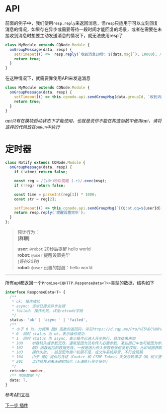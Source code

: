 # API
前面的例子中，我们使用`resp.reply`来返回消息，但`resp`只适用于可以立刻回复消息的情况，如果存在异步或需要等待一段时间才能回复的场景，或者在需要在未接收到消息时想要主动发送消息的情况下，就无法使用resp了

```javascript
class MyModule extends CQNode.Module {
  onGroupMessage(data, resp) {
    setTimeout(() =>  resp.reply(`收到消息10秒: ${data.msg}`), 10000); // 回复无效，resp在return后就失效了
    return true;
  }
}
```

在这种情况下，就需要靠使用API来发送消息
```javascript
class MyModule extends CQNode.Module {
  onGroupMessage(data, resp) {
    setTimeout(() => this.cqnode.api.sendGroupMsg(data.groupId, `收到消息10秒: ${data.msg}`), 10000); // 使用this.cqnode.api来主动发送请求
    return true;
  }
}
```
_api只有在模块启动状态下才能使用，也就是说你不能在构造函数中使用api，请将这样的代码放在`onRun`中执行_

# 定时器

```javascript
class Notify extends CQNode.Module {
  onGroupMessage(data, resp) {
    if (!atme) return false;

    const reg = /(\d+)秒后提醒 (.+)/.exec(msg);
    if (!reg) return false;

    const time = parseInt(reg[1]) * 1000;
    const str = reg[2];

    setTimeout(() => this.cqnode.api.sendGroupMsg(`[CQ:at,qq=${userId}]设置的提醒：${str}`), time);
    return resp.reply(`提醒设置完毕`);
  }
};
```

> 预计行为：  
> __[群聊]__  
> 
> __user__: `@robot` 20秒后提醒 hello world  
> __robot__: `@user` 提醒设置完毕  
> _(等待20秒)_  
> __robot__: `@user` 设置的提醒：hello world

---

所有api都返回一个`Promise<CQHTTP.ResponseData<T>>`类型的数据，结构如下  
```typescript
interface ResponseData<T> {
  /**
   * ok: 操作成功  
   * async: 请求已提交异步处理  
   * failed: 操作失败，详见retcode字段
   */
  status: 'ok' | 'async ' | 'failed',
  /**
   * 小于 0 时，为调用 酷Q 函数的返回码，详见https://d.cqp.me/Pro/%E5%BC%80%E5%8F%91/Error
   * 0	同时 status 为 ok，表示操作成功  
   * 1	同时 status 为 async，表示操作已进入异步执行，具体结果未知  
   * 100	参数缺失或参数无效，通常是因为没有传入必要参数，某些接口中也可能因为参数明显无效（比如传入的 QQ 号小于等于 0，此时无需调用 酷Q 函数即可确定失败），此项和以下的 status 均为 failed  
   * 102	酷Q 函数返回的数据无效，一般是因为传入参数有效但没有权限，比如试图获取没有加入的群组的成员列表  
   * 103	操作失败，一般是因为用户权限不足，或文件系统异常、不符合预期  
   * 104	由于 酷Q 提供的凭证（Cookie 和 CSRF Token）失效导致请求 QQ 相关接口失败，可尝试清除 酷Q 缓存来解决  
   * 201	工作线程池未正确初始化（无法执行异步任务）
   */
  retcode: number,
  /** 响应数据 */
  data: T,
}
```

参考[API文档](../docs/api)

[下一步 插件](./plugin)

